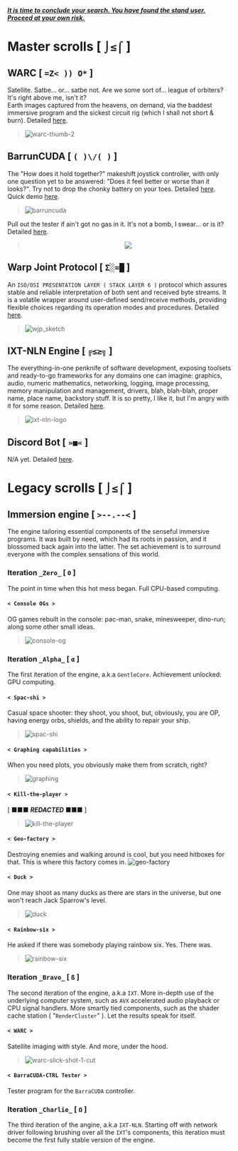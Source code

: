 <i><u><b>It is time to conclude your search. You have found the stand user. Proceed at your own risk.</b></u></i>

# Master scrolls [ `⌡≤⌠` ]
 
## WARC [ `=Z< )) O*` ]
Satellite. Satbe... or... satbe not. Are we some sort of... league of orbiters? It's right above me, isn't it? <br>
Earth images captured from the heavens, on demand, via the baddest immersive program and the sickest circuit rig (which I shall not short & burn). Detailed [here](https://github.com/HoratiuMip/Ad-astra.Made.Not-said/tree/main/IXN/Ruptures/warc).
> ![warc-thumb-2](https://github.com/user-attachments/assets/8427430b-c346-4615-a8f0-297e7836227a)

## BarrunCUDA [ `( )\/( )` ]
The "How does it hold together?" makeshift joystick controller, with only one question yet to be answered: "Does it feel better or worse than it looks?". Try not to drop the chonky battery on your toes. Detailed [here](https://github.com/HoratiuMip/Ad-astra.Made.Not-said/tree/main/Devices/BarrunCUDA). Quick demo [here](https://www.youtube.com/shorts/fO5yGtDo8sk).
> ![barruncuda](https://github.com/user-attachments/assets/79515772-ae1a-42ba-9aaa-e2ba130bdc1f)

Pull out the tester if ain't got no gas in it. It's not a bomb, I swear... or is it? Detailed [here](https://github.com/HoratiuMip/Ad-astra.Made.Not-said/tree/main/IXN/Ruptures/BarrunCUDA-tester).
><p align="center">
>  <img src="https://github.com/user-attachments/assets/8480758c-47e2-4b20-8903-6dc645778c59" />
></p>

## Warp Joint Protocol [ `Σ░=█` ]
An `ISO/OSI PRESENTATION LAYER ( STACK LAYER 6 )` protocol which assures stable and reliable interpretation of both sent and received byte streams. It is a volatile wrapper around user-defined send/receive methods, providing flexible choices regarding its operation modes and procedures. Detailed [here](https://github.com/HoratiuMip/Ad-astra.Made.Not-said/blob/main/WJP/README.md).
> ![wjp_sketch](https://github.com/user-attachments/assets/e39b30df-bf4b-41b6-9cf4-4e9d6e959717)

## IXT-NLN Engine [ `╔≤≥╗` ]
The everything-in-one penknife of software development, exposing toolsets and ready-to-go frameworks for any domains one can imagine: graphics, audio, numeric mathematics, networking, logging, image processing, memory manipulation and management, drivers, blah, blah-blah, proper name, place name, backstory stuff. It is so pretty, I like it, but I'm angry with it for some reason. Detailed [here](https://github.com/HoratiuMip/Ad-astra.Made.Not-said/tree/main/IXN).
> ![ixt-nln-logo](https://github.com/user-attachments/assets/54e2cdbc-55ce-48ea-91d3-df27cf414faf)

## Discord Bot [ `»■«` ]
N/A yet. Detailed [here](https://github.com/HoratiuMip/Ahri).

# Legacy scrolls [ `⌡≤⌠` ]

## Immersion engine [ `>--.--<` ]
The engine tailoring essential components of the senseful immersive programs. It was built by need, which had its roots in passion, and it blossomed back again into the latter. The set achievement is to surround everyone with the complex sensations of this world. 

### Iteration `_Zero_` [ `0` ]
The point in time when this hot mess began. Full CPU-based computing.

#### `< Console OGs >`
OG games rebuilt in the console: pac-man, snake, minesweeper, dino-run; along some other small ideas.
> ![console-og](https://github.com/user-attachments/assets/7bf1e8a8-e29e-49f0-b1af-5f03f1df0798)

### Iteration `_Alpha_` [ `α` ]
The first iteration of the engine, a.k.a `GentleCore`. Achievement unlocked: GPU computing.

#### `< Spac-shi >`
Casual space shooter: they shoot, you shoot, but, obviously, you are OP, having energy orbs, shields, and the ability to repair your ship.
> ![spac-shi](https://github.com/user-attachments/assets/fc78e5f7-7834-484f-b7ef-4c47c3af3b51)

#### `< Graphing capabilities >`
When you need plots, you obviously make them from scratch, right?
> ![graphing](https://github.com/user-attachments/assets/497e67d6-db18-4d11-b18c-22126911b9f6)

#### `< Kill-the-player >`
[ ■■■ ___REDACTED___ ■■■ ]
> ![kill-the-player](https://github.com/user-attachments/assets/13036d7d-dd03-48b3-bf66-55fdcfa7ea0c)

#### `< Geo-factory >`
Destroying enemies and walking around is cool, but you need hitboxes for that. This is where this factory comes in.
![geo-factory](https://github.com/user-attachments/assets/6d2e53a3-6302-43eb-a101-648e62df6c96)

#### `< Duck >`
One may shoot as many ducks as there are stars in the universe, but one won't reach Jack Sparrow's level.
> ![duck](https://github.com/user-attachments/assets/305e6217-5162-4145-99dd-c6e969a38171)

#### `< Rainbow-six >`
He asked if there was somebody playing rainbow six. Yes. There was.
> ![rainbow-six](https://github.com/user-attachments/assets/1607d896-2a27-4bd2-964d-cebb8021e18f)

### Iteration `_Bravo_` [ `ß` ]
The second iteration of the engine, a.k.a `IXT`. More in-depth use of the underlying computer system, such as `AVX` accelerated audio playback or CPU signal handlers. More smartly tied components, such as the shader cache station ( "`RenderCluster`" ). Let the results speak for itself.

#### `< WARC >`
Satellite imaging with style. And more, under the hood.
> ![warc-slick-shot-1-cut](https://github.com/user-attachments/assets/1b275c4f-b273-4a16-b831-33a2f3529641)

#### `< BarraCUDA-CTRL Tester >`
Tester program for the `BarraCUDA` controller.

### Iteration `_Charlie_` [ `Ω` ]
The third iteration of the angine, a.k.a `IXT-NLN`. Starting off with network driver following brushing over all the `IXT`'s components, this iteration must become the first fully stable version of the engine.




